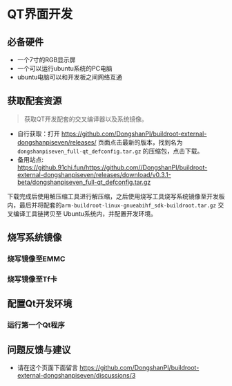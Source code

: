 # QT界面开发
## 必备硬件
* 一个7寸的RGB显示屏
* 一个可以运行ubuntu系统的PC电脑
* ubuntu电脑可以和开发板之间网络互通

## 获取配套资源
> 获取QT开发配套的交叉编译器以及系统镜像。

* 自行获取：打开 https://github.com/DongshanPI/buildroot-external-dongshanpiseven/releases/ 页面点击最新的版本，找到名为 `dongshanpiseven_full-qt_defconfig.tar.gz` 的压缩包，点击下载。
* 备用站点: https://github.91chi.fun/https://github.com//DongshanPI/buildroot-external-dongshanpiseven/releases/download/v0.3.1-beta/dongshanpiseven_full-qt_defconfig.tar.gz

下载完成后使用解压缩工具进行解压缩，之后使用烧写工具烧写系统镜像至开发板内，最后并将配套的`arm-buildroot-linux-gnueabihf_sdk-buildroot.tar.gz` 交叉编译工具链拷贝至 Ubuntu系统内，并配置开发环境。

## 烧写系统镜像


### 烧写镜像至EMMC


### 烧写镜像至Tf卡


## 配置Qt开发环境


### 运行第一个Qt程序



## 问题反馈与建议
* 请在这个页面下面留言 https://github.com/DongshanPI/buildroot-external-dongshanpiseven/discussions/3